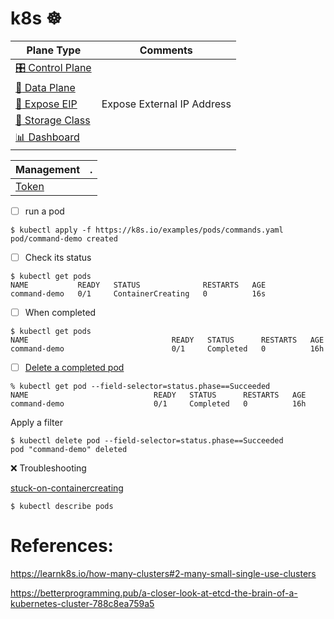 # k8s :wheel_of_dharma: 

| Plane Type                        | Comments |
|-----------------------------------|----------|
| [ :control_knobs: Control Plane](control-plane.md) |          | 
| [ :abacus: Data Plane](data-plane.md)       |          | 
| [ :link: Expose EIP](expose-eip)           | Expose External IP Address         | 
| [ :battery: Storage Class](storage-class)         |          |
| [ :bar_chart: Dashboard](dashboard.md)         |          |


| Management |.  |
|------------|---|
| [Token](https://kubernetes.io/docs/reference/setup-tools/kubeadm/kubeadm-token/) | |



- [ ] run a pod

```
$ kubectl apply -f https://k8s.io/examples/pods/commands.yaml
pod/command-demo created
```

- [ ] Check its status


```
$ kubectl get pods
NAME           READY   STATUS              RESTARTS   AGE
command-demo   0/1     ContainerCreating   0          16s
```

- [ ] When completed

```
$ kubectl get pods      
NAME                                READY   STATUS      RESTARTS   AGE
command-demo                        0/1     Completed   0          16h
```

- [ ] [Delete a completed pod](https://stackoverflow.com/questions/55072235/how-to-delete-completed-kubernetes-pod)

```
% kubectl get pod --field-selector=status.phase==Succeeded
NAME                            READY   STATUS      RESTARTS   AGE
command-demo                    0/1     Completed   0          16h
```

Apply a filter

```
$ kubectl delete pod --field-selector=status.phase==Succeeded
pod "command-demo" deleted
```

:x: Troubleshooting

[stuck-on-containercreating](https://serverfault.com/questions/728727/kubernetes-stuck-on-containercreating)

```
$ kubectl describe pods
```


# References:

https://learnk8s.io/how-many-clusters#2-many-small-single-use-clusters

https://betterprogramming.pub/a-closer-look-at-etcd-the-brain-of-a-kubernetes-cluster-788c8ea759a5
